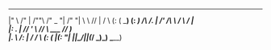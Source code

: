 ﻿ ___      ___       __       _______    _______  
|"  \    /"  |     /""\     /" _   "|  /"     "| 
 \   \  //   |    /    \   (: ( \___) (: ______) 
 /\\  \/.    |   /' /\  \   \/ \       \/    |   
|: \.        |  //  __'  \  //  \ ___  // ___)_  
|.  \    /:  | /   /  \\  \(:   _(  _|(:      "| 
|___|\__/|___|(___/    \___)\_______)  \_______)
